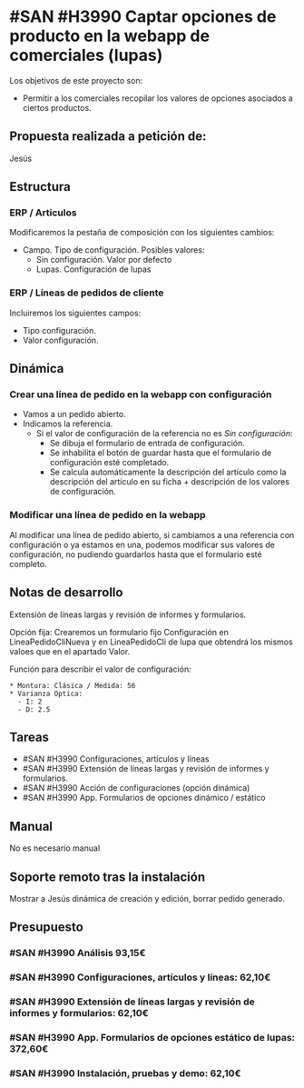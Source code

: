 # #SAN #H3990 Captar opciones de producto en la webapp de comerciales (lupas)

Los objetivos de este proyecto son:
+ Permitir a los comerciales recopilar los valores de opciones asociados a ciertos productos.

## Propuesta realizada a petición de:
Jesús

## Estructura

### ERP / Articulos
Modificaremos la pestaña de composición con los siguientes cambios:
+ Campo. Tipo de configuración. Posibles valores:
    + Sin configuración. Valor por defecto
    + Lupas. Configuración de lupas

### ERP / Líneas de pedidos de cliente
Incluiremos los siguientes campos:
+ Tipo configuración.
+ Valor configuración.

## Dinámica

### Crear una línea de pedido en la webapp con configuración
+ Vamos a un pedido abierto.
+ Indicamos la referencia.
    + Si el valor de configuración de la referencia no es _Sin configuración_:
        + Se dibuja el formulario de entrada de configuración.
        + Se inhabilita el botón de guardar hasta que el formulario de configuración esté completado.
        + Se calcula automáticamente la descripción del artículo como la descripción del artículo en su ficha + descripción de los valores de configuración.

### Modificar una línea de pedido en la webapp
Al modificar una línea de pedido abierto, si cambiamos a una referencia con configuración o ya estamos en una, podemos modificar sus valores de configuración, no pudiendo guardarlos hasta que el formulario esté completo.

## Notas de desarrollo
Extensión de líneas largas y revisión de informes y formularios.

Opción fija: Crearemos un formulario fijo Configuración en LineaPedidoCliNueva y en LineaPedidoCli de lupa que obtendrá los mismos valoes que en el apartado Valor.

Función para describir el valor de configuración:
```
* Montura: Clásica / Medida: 56
* Varianza Optica:
  - I: 2
  - D: 2.5
```

## Tareas
+ #SAN #H3990 Configuraciones, artículos y líneas
+ #SAN #H3990 Extensión de líneas largas y revisión de informes y formularios.
+ #SAN #H3990 Acción de configuraciones (opción dinámica)
+ #SAN #H3990 App. Formularios de opciones dinámico / estático

## Manual
No es necesario manual

## Soporte remoto tras la instalación
Mostrar a Jesús dinámica de creación y edición, borrar pedido generado.

## Presupuesto
### #SAN #H3990 Análisis 93,15€
### #SAN #H3990 Configuraciones, artículos y líneas: 62,10€
### #SAN #H3990 Extensión de líneas largas y revisión de informes y formularios: 62,10€
### #SAN #H3990 App. Formularios de opciones estático de lupas: 372,60€
### #SAN #H3990 Instalación, pruebas y demo: 62,10€
